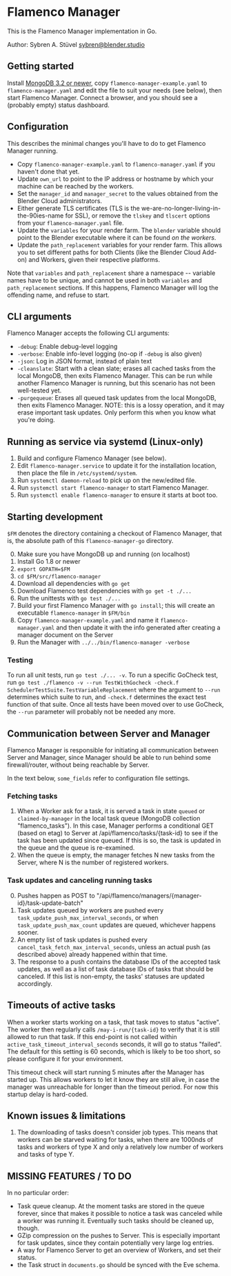# Flamenco Manager

This is the Flamenco Manager implementation in Go.

Author: Sybren A. Stüvel <sybren@blender.studio>


## Getting started

Install [MongoDB 3.2 or newer](https://docs.mongodb.com/manual/administration/install-community/),
copy `flamenco-manager-example.yaml` to `flamenco-manager.yaml` and edit the file to suit your needs
(see below), then start Flamenco Manager. Connect a browser, and you should see a (probably empty)
status dashboard.

## Configuration

This describes the minimal changes you'll have to do to get Flamenco Manager running.

- Copy `flamenco-manager-example.yaml` to `flamenco-manager.yaml` if you haven't done that yet.
- Update `own_url` to point to the IP address or hostname by which your machine can be reached
  by the workers.
- Set the `manager_id` and `manager_secret` to the values obtained from the Blender Cloud
  administrators.
- Either generate TLS certificates (TLS is the we-are-no-longer-living-in-the-90ies-name for
  SSL), or remove the `tlskey` and `tlscert` options from your `flamenco-manager.yaml` file.
- Update the `variables` for your render farm. The `blender` variable should point to the
  Blender executable where it can be found *on the workers*.
- Update the `path_replacement` variables for your render farm. This allows you to set different
  paths for both Clients (like the Blender Cloud Add-on) and Workers, given their respective
  platforms.

Note that `variables` and `path_replacement` share a namespace -- variable names have to be
unique, and cannot be used in both `variables` and `path_replacement` sections. If this happens,
Flamenco Manager will log the offending name, and refuse to start.


## CLI arguments

Flamenco Manager accepts the following CLI arguments:

- `-debug`: Enable debug-level logging
- `-verbose`: Enable info-level logging (no-op if `-debug` is also given)
- `-json`: Log in JSON format, instead of plain text
- `-cleanslate`: Start with a clean slate; erases all cached tasks from the local MongoDB,
  then exits Flamenco Manager. This can be run while another Flamenco Manager is
  running, but this scenario has not been well-tested yet.
- `-purgequeue`: Erases all queued task updates from the local MongoDB, then exits Flamenco Manager.
  NOTE: this is a lossy operation, and it may erase important task updates. Only perform this when
  you know what you're doing.


## Running as service via systemd (Linux-only)

1. Build and configure Flamenco Manager (see below).
2. Edit `flamenco-manager.service` to update it for the installation location, then place the file
   in `/etc/systemd/system`.
3. Run `systemctl daemon-reload` to pick up on the new/edited file.
4. Run `systemctl start flamenco-manager` to start Flamenco Manager.
5. Run `systemctl enable flamenco-manager` to ensure it starts at boot too.


## Starting development

`$FM` denotes the directory containing a checkout of Flamenco Manager, that is, the absolute path
of this `flamenco-manager-go` directory.

0. Make sure you have MongoDB up and running (on localhost)
1. Install Go 1.8 or newer
2. `export GOPATH=$FM`
3. `cd $FM/src/flamenco-manager`
4. Download all dependencies with `go get`
5. Download Flamenco test dependencies with `go get -t ./...`
6. Run the unittests with `go test ./...`
7. Build your first Flamenco Manager with `go install`; this will create an executable
   `flamenco-manager` in `$FM/bin`
8. Copy `flamenco-manager-example.yaml` and name it `flamenco-manager.yaml` and then update
   it with the info generated after creating a manager document on the Server
9. Run the Manager with `../../bin/flamenco-manager -verbose`


### Testing

To run all unit tests, run `go test ./... -v`. To run a specific GoCheck test, run
`go test ./flamenco -v --run TestWithGocheck -check.f SchedulerTestSuite.TestVariableReplacement`
where the argument to `--run` determines which suite to run, and `-check.f` determines the
exact test function of that suite. Once all tests have been moved over to use GoCheck, the
`--run` parameter will probably not be needed any more.


## Communication between Server and Manager

Flamenco Manager is responsible for initiating all communication between Server and Manager,
since Manager should be able to run behind some firewall/router, without being reachable by Server.

In the text below, `some_fields` refer to configuration file settings.

### Fetching tasks

1. When a Worker ask for a task, it is served a task in state `queued` or `claimed-by-manager` in
   the local task queue (MongoDB collection "flamenco_tasks"). In this case, Manager performs a
   conditional GET (based on etag) to Server at /api/flamenco/tasks/{task-id} to see if the task
   has been updated since queued. If this is so, the task is updated in the queue and the queue
   is re-examined.
2. When the queue is empty, the manager fetches N new tasks from the Server, where N is the number
   of registered workers.

### Task updates and canceling running tasks

0. Pushes happen as POST to "/api/flamenco/managers/{manager-id}/task-update-batch"
1. Task updates queued by workers are pushed every `task_update_push_max_interval_seconds`, or
   when `task_update_push_max_count` updates are queued, whichever happens sooner.
2. An empty list of task updates is pushed every `cancel_task_fetch_max_interval_seconds`, unless an
   actual push (as described above) already happened within that time.
3. The response to a push contains the database IDs of the accepted task updates, as well as
   a list of task database IDs of tasks that should be canceled. If this list is non-empty, the
   tasks' statuses are updated accordingly.


## Timeouts of active tasks

When a worker starts working on a task, that task moves to status "active". The worker then
regularly calls `/may-i-run/{task-id}` to verify that it is still allowed to run that task. If this
end-point is not called within `active_task_timeout_interval_seconds` seconds, it will go to status
"failed". The default for this setting is 60 seconds, which is likely to be too short, so please
configure it for your environment.

This timeout check will start running 5 minutes after the Manager has started up. This allows
workers to let it know they are still alive, in case the manager was unreachable for longer than
the timeout period. For now this startup delay is hard-coded.


## Known issues & limitations

1. The downloading of tasks doesn't consider job types. This means that workers can be starved
   waiting for tasks, when there are 1000nds of tasks and workers of type X and only a relatively
   low number of workers and tasks of type Y.

## MISSING FEATURES / TO DO

In no particular order:

- Task queue cleanup. At the moment tasks are stored in the queue forever, since that makes
  it possible to notice a task was canceled while a worker was running it. Eventually such
  tasks should be cleaned up, though.
- GZip compression on the pushes to Server. This is especially important for task updates, since
  they contain potentially very large log entries.
- A way for Flamenco Server to get an overview of Workers, and set their status.
- the Task struct in `documents.go` should be synced with the Eve schema.
